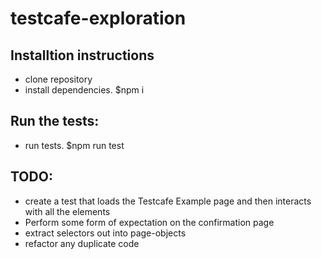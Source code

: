 # testcafe-exploration

## Installtion instructions
- clone repository
- install dependencies. $npm i

## Run the tests:
- run tests. $npm run test


## TODO:
- create a test that loads the Testcafe Example page and then interacts with all the elements
- Perform some form of expectation on the confirmation page
- extract selectors out into page-objects
- refactor any duplicate code
